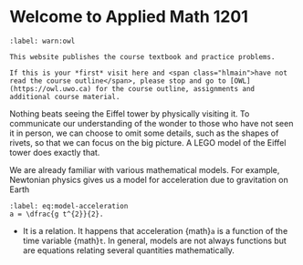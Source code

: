 # Welcome to Applied Math 1201


```{attention .dropdown} Read the course outline on [OWL](https://owl.uwo.ca) first! 
:label: warn:owl

This website publishes the course textbook and practice problems. 

If this is your *first* visit here and <span class="hlmain">have not read the course outline</span>, please stop and go to [OWL](https://owl.uwo.ca) for the course outline, assignments and additional course material.
```

Nothing beats seeing the Eiffel tower by physically visiting it.  To communicate our understanding of the wonder to those who have not seen it in person, we can choose to omit some details, such as the shapes of rivets, so that we can focus on the big picture.  A LEGO model of the Eiffel tower does exactly that.  

We are already familiar with various mathematical models.  For example, Newtonian physics gives us a model for acceleration due to gravitation on Earth 
```{math}
:label: eq:model-acceleration
a = \dfrac{g t^{2}}{2}.
```

- It is a relation. It happens that acceleration {math}`a` is a function of the time variable {math}`t`. In general, models are not always functions but are equations relating several quantities mathematically.

